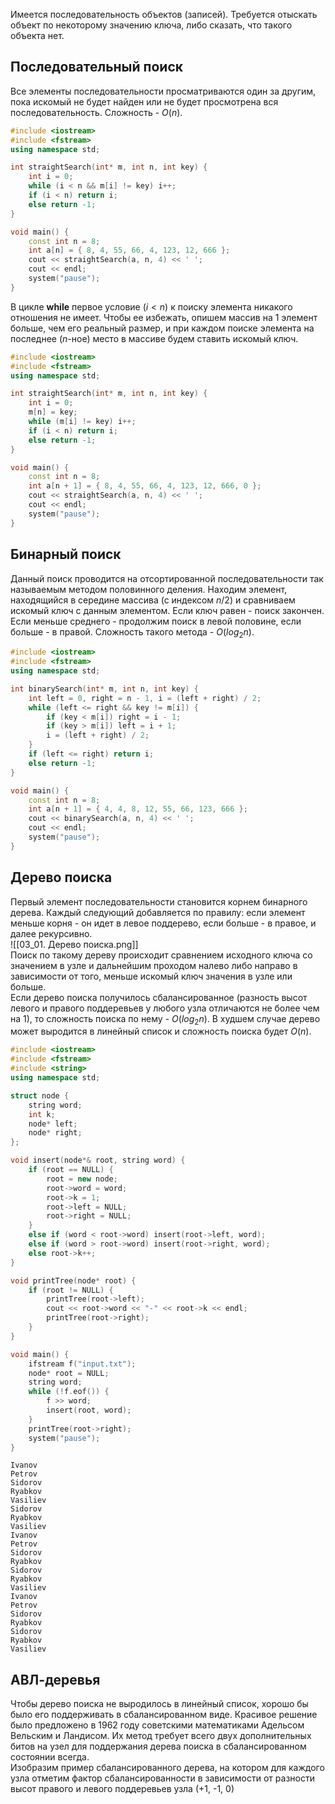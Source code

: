 Имеется последовательность объектов (записей). Требуется отыскать объект по некоторому значению ключа, либо сказать, что такого объекта нет.
## Последовательный поиск
Все элементы последовательности просматриваются один за другим, пока искомый не будет найден или не будет просмотрена вся последовательность. Сложность - $O(n)$.  
```cpp
#include <iostream>
#include <fstream>
using namespace std;

int straightSearch(int* m, int n, int key) {
	int i = 0;
	while (i < n && m[i] != key) i++;
	if (i < n) return i;
	else return -1;
}

void main() {
	const int n = 8;
	int a[n] = { 8, 4, 55, 66, 4, 123, 12, 666 };
	cout << straightSearch(a, n, 4) << ' ';
	cout << endl;
	system("pause");
}
```
В цикле **while** первое условие ($i < n$) к поиску элемента никакого отношения не имеет. Чтобы ее избежать, опишем массив на 1 элемент больше, чем его реальный размер, и при каждом поиске элемента на последнее ($n$-ное) место в массиве будем ставить искомый ключ.
```cpp
#include <iostream>
#include <fstream>
using namespace std;

int straightSearch(int* m, int n, int key) {
	int i = 0;
	m[n] = key;
	while (m[i] != key) i++;
	if (i < n) return i;
	else return -1;
}

void main() {
	const int n = 8;
	int a[n + 1] = { 8, 4, 55, 66, 4, 123, 12, 666, 0 };
	cout << straightSearch(a, n, 4) << ' ';
	cout << endl;
	system("pause");
}
```
## Бинарный поиск
Данный поиск проводится на отсортированной последовательности так называемым методом половинного деления. Находим элемент, находящийся в середине массива (с индексом $n/2$) и сравниваем искомый ключ с данным элементом. Если ключ равен - поиск закончен. Если меньше среднего - продолжим поиск в левой половине, если больше - в правой. Сложность такого метода - $O(log_2n)$.
```cpp
#include <iostream>
#include <fstream>
using namespace std;

int binarySearch(int* m, int n, int key) {
	int left = 0, right = n - 1, i = (left + right) / 2;
	while (left <= right && key != m[i]) {
		if (key < m[i]) right = i - 1;
		if (key > m[i]) left = i + 1;
		i = (left + right) / 2;
	}
	if (left <= right) return i;
	else return -1;
}

void main() {
	const int n = 8;
	int a[n + 1] = { 4, 4, 8, 12, 55, 66, 123, 666 };
	cout << binarySearch(a, n, 4) << ' ';
	cout << endl;
	system("pause");
}
```
## Дерево поиска
Первый элемент последовательности становится корнем бинарного дерева. Каждый следующий добавляется по правилу: если элемент меньше корня - он идет в левое поддерево, если больше - в правое, и далее рекурсивно.  
![[03_01. Дерево поиска.png]]  
Поиск по такому дереву происходит сравнением исходного ключа со значением в узле и дальнейшим проходом налево либо направо в зависимости от того, меньше искомый ключ значения в узле или больше.  
Если дерево поиска получилось сбалансированное (разность высот левого и правого поддеревьев у любого узла отличаются не более чем на 1), то сложность поиска по нему - $O(log_2n)$. В худшем случае дерево может выродится в линейный список и сложность поиска будет $O(n)$.  
```cpp
#include <iostream>
#include <fstream>
#include <string>
using namespace std;

struct node {
	string word;
	int k;
	node* left;
	node* right;
};

void insert(node*& root, string word) {
	if (root == NULL) {
		root = new node;
		root->word = word;
		root->k = 1;
		root->left = NULL;
		root->right = NULL;
	}
	else if (word < root->word) insert(root->left, word);
	else if (word > root->word) insert(root->right, word);
	else root->k++;
}

void printTree(node* root) {
	if (root != NULL) {
		printTree(root->left);
		cout << root->word << "-" << root->k << endl;
		printTree(root->right);
	}
}

void main() {
	ifstream f("input.txt");
	node* root = NULL;
	string word;
	while (!f.eof()) {
		f >> word;
		insert(root, word);
	}
	printTree(root->right);
	system("pause");
}
```
  
```
Ivanov
Petrov
Sidorov
Ryabkov
Vasiliev
Sidorov
Ryabkov
Vasiliev
Ivanov
Petrov
Sidorov
Ryabkov
Sidorov
Ryabkov
Vasiliev
Ivanov
Petrov
Sidorov
Ryabkov
Sidorov
Ryabkov
Vasiliev
```
## АВЛ-деревья
Чтобы дерево поиска не выродилось в линейный список, хорошо бы было его поддерживать в сбалансированном виде. Красивое решение было предложено в 1962 году советскими математиками Адельсом Вельским и Ландисом. Их метод требует всего двух дополнительных битов на узел для поддержания дерева поиска в сбалансированном состоянии всегда.  
Изобразим пример сбалансированного дерева, на котором для каждого узла отметим фактор сбалансированности в зависимости от разности высот правого и левого поддеревьев узла (+1, -1, 0)